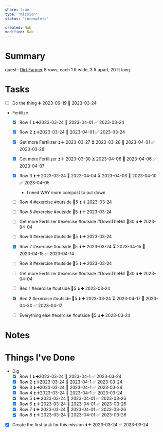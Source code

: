 ```yaml
---
share: true
type: "mission"
status: "incomplete"

created: NaN 
modified: NaN
---
```

 
# Summary
quest:: [Dirt Farmer](./Dirt%20Farmer.md)
8 rows, each 1 ft wide, 3 ft apart, 20 ft long.  
# Tasks
- [ ] Do the thing ➕ 2023-06-19 🛫 2023-03-24

- Fertilize
	- [x] Row 1 ⏫ ➕2023-03-24 📅 2023-04-01 ✅ 2023-03-24
	- [x] Row 2 ⏫ ➕2023-03-24 📅 2023-04-01 ✅ 2023-03-24
	- [x] Get more Fertilizer ⏫ ➕ 2023-03-27 ⏳ 2023-03-28 📅 2023-04-01 ✅ 2023-03-28

	- [x] Get more Fertilizer ⏫ ➕ 2023-03-30 ⏳ 2023-04-06 📅 2023-04-06 ✅ 2023-04-07
	- [x] Row 3 ⏫ ➕ 2023-03-24 🛫 2023-04-04 ⏳ 2023-04-06 📅 2023-04-10 ✅ 2023-04-05
		- I need WAY more compost to put down.
	- [ ] Row 4 #exercise #outside 🥄5 ⏫ ➕ 2023-03-24
	- [ ] Row 5 #exercise #outside  🥄5 ⏫ ➕ 2023-03-24 
	- [ ] Get more Fertilizer #exercise #outside #DownTheHill 🥄30 ⏫ ➕ 2023-04-04 
	- [ ] Row 6 #exercise #outside  🥄5 ⏫ ➕ 2023-03-24 
	- [x] Row 7 #exercise #outside  🥄5 ⏫ ➕ 2023-03-24 ⏳ 2023-04-15 📅 2023-04-15 ✅ 2023-04-14
	- [ ] Row 8 #exercise #outside 🥄5 ⏫ ➕ 2023-03-24 
	- [ ] Get more Fertilizer #exercise #outside #DownTheHill 🥄30 ⏫ ➕ 2023-04-04 
	- [ ] Bed 1 #exercise #outside   🥄5 ⏫ ➕ 2023-03-24 
	- [x] Bed 2 #exercise #outside 🥄5 ⏫ ➕ 2023-03-24 ⏳ 2023-04-17 📅 2023-04-30 ✅ 2023-04-17
	- [ ] Everything else #exercise #outside 🥄5 ⏫ ➕ 2023-03-24 
# Notes

# Things I've Done
- Dig
	- [x] Row 1 ⏫ ➕2023-03-24 📅 2023-04-1 ✅ 2023-03-24
	- [x] Row 2 ⏫ ➕2023-03-24 📅 2023-04-1 ✅ 2023-03-24
	- [x] Row 3 ⏫ ➕2023-03-24 📅 2023-04-1 ✅ 2023-03-24
	- [x] Row 4 ⏫ ➕2023-03-24 📅 2023-04-1 ✅ 2023-03-24
	- [x] Row 5 ⏫ ➕ 2023-03-24 📅 2023-04-01 ✅ 2023-03-26
	- [x] Row 6 ⏫ ➕ 2023-03-24 📅 2023-04-01 ✅ 2023-03-26
	- [x] Row 7 ⏫ ➕ 2023-03-24 📅 2023-04-01 ✅ 2023-03-26
	- [x] Row 8 ⏫ ➕ 2023-03-24 📅 2023-04-01 ✅ 2023-03-26
- [x] Create the first task for this mission ⏫ ➕ 2023-03-24 ✅ 2023-03-24
